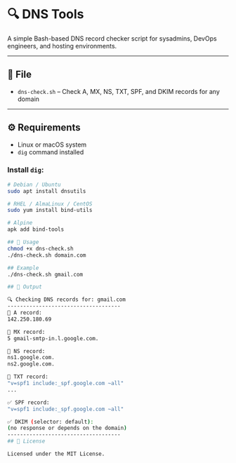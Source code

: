 # 🔍 DNS Tools

A simple Bash-based DNS record checker script for sysadmins, DevOps engineers, and hosting environments.

---

## 📂 File

- `dns-check.sh` – Check A, MX, NS, TXT, SPF, and DKIM records for any domain

---

## ⚙️ Requirements

- Linux or macOS system
- `dig` command installed

### Install `dig`:
```bash
# Debian / Ubuntu
sudo apt install dnsutils

# RHEL / AlmaLinux / CentOS
sudo yum install bind-utils

# Alpine
apk add bind-tools

## 🚀 Usage
chmod +x dns-check.sh
./dns-check.sh domain.com

## Example
./dns-check.sh gmail.com

## 📌 Output

🔍 Checking DNS records for: gmail.com
------------------------------------
📌 A record:
142.250.180.69

📌 MX record:
5 gmail-smtp-in.l.google.com.

📌 NS record:
ns1.google.com.
ns2.google.com.

📌 TXT record:
"v=spf1 include:_spf.google.com ~all"
...

✅ SPF record:
"v=spf1 include:_spf.google.com ~all"

✅ DKIM (selector: default):
(no response or depends on the domain)
------------------------------------
## 📄 License

Licensed under the MIT License.
